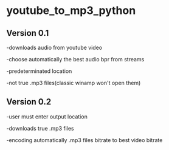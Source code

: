 ﻿# youtube_to_mp3_python
## Version 0.1

-downloads audio from youtube video

-choose automatically the best audio bpr from streams

-predeterminated location

-not true .mp3 files(classic winamp won't open them)

## Version 0.2

-user must enter output location

-downloads true .mp3 files

-encoding  automatically .mp3 files bitrate to best video bitrate
